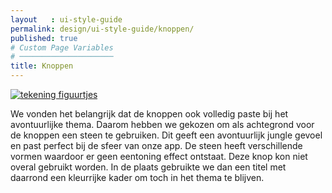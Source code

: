 ```yaml
---
layout   : ui-style-guide
permalink: design/ui-style-guide/knoppen/
published: true
# Custom Page Variables
# ─────────────────────
title: Knoppen
---
```

<div class="container">
    <div class="col-12">
    <a href="#"> <img src="{{ site.baseurl }}/images/knoppen.jpg" alt="tekening figuurtjes" class="picture2"> </a>
    <p> We vonden het belangrijk dat de knoppen ook volledig paste bij het avontuurlijke thema. Daarom hebben we gekozen om als achtegrond voor de knoppen een steen te gebruiken. Dit geeft een avontuurlijk jungle gevoel en past perfect bij de sfeer van onze app. De steen heeft verschillende vormen waardoor er geen eentoning effect ontstaat. Deze knop kon niet overal gebruikt worden. In de plaats gebruikte we dan een titel met daarrond een kleurrijke kader om toch in het thema te blijven. </p>
    </div>
</div>